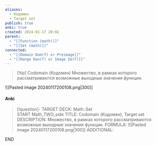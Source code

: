 ```yaml
---
aliases:
  - Кодомен
  - Target set
publish: true
anki: true
created: 2024-01-17 20:02
parent:
  - "[[Function (math)]]"
  - "[[Set (math)]]"
connected:
  - "[[Domain Dom(f) or Preimage]]"
  - "[[Range Ran(f) or Image Im(f)]]"
---
```


> [!tip] Codomain (Кодомен)
Множество, в рамках которого рассматриваются возможные выходные значения функции.

![[Pasted image 20240117200108.png|300]]

#### Anki
> [!question]-
TARGET DECK: Math::Set  
START
Math_TWO_side
TITLE: Codomain (Кодомен), Target set
DESCRIPTION: Множество, в рамках которого рассматриваются возможные выходные значения функции.
FORMULA: ![[Pasted image 20240117200108.png|300]]
ADDITIONAL:
<!--ID: 1706040595541-->
END












